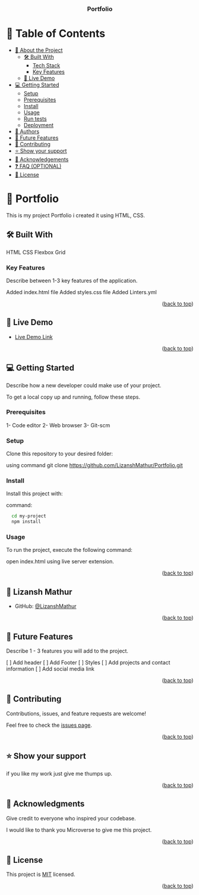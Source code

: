 <a name="readme-top"></a>


<div align="center">

  <h3><b>Portfolio</b></h3>

</div>


# 📗 Table of Contents

- [📖 About the Project](#about-project)
  - [🛠 Built With](#built-with)
    - [Tech Stack](#tech-stack)
    - [Key Features](#key-features)
  - [🚀 Live Demo](#live-demo)
- [💻 Getting Started](#getting-started)
  - [Setup](#setup)
  - [Prerequisites](#prerequisites)
  - [Install](#install)
  - [Usage](#usage)
  - [Run tests](#run-tests)
  - [Deployment](#deployment)
- [👥 Authors](#authors)
- [🔭 Future Features](#future-features)
- [🤝 Contributing](#contributing)
- [⭐️ Show your support](#support)
- [🙏 Acknowledgements](#acknowledgements)
- [❓ FAQ (OPTIONAL)](#faq)
- [📝 License](#license)

# 📖 Portfolio <a name="about-project"></a>

This is my project Portfolio i created it using HTML, CSS.

## 🛠 Built With <a name="built-with"></a>

HTML
CSS
Flexbox
Grid



### Key Features <a name="key-features"></a>

 Describe between 1-3 key features of the application.

Added index.html file
Added styles.css file
Added Linters.yml

<p align="right">(<a href="#readme-top">back to top</a>)</p>


## 🚀 Live Demo <a name="live-demo"></a>

- [Live Demo Link](https://lizanshmathur.github.io/Portfolio/)


<p align="right">(<a href="#readme-top">back to top</a>)</p>



## 💻 Getting Started <a name="getting-started"></a>

 Describe how a new developer could make use of your project.

To get a local copy up and running, follow these steps.

### Prerequisites

1- Code editor
2- Web browser
3- Git-scm


### Setup

Clone this repository to your desired folder:

using command 
git clone https://github.com/LizanshMathur/Portfolio.git

### Install

Install this project with:

 command:

```sh
  cd my-project
  npm install
```


### Usage

To run the project, execute the following command:

open index.html using live server extension.


<p align="right">(<a href="#readme-top">back to top</a>)</p>


## 👥 Lizansh Mathur <a name="authors"></a>
- GitHub: [@LizanshMathur](https://github.com/LizanshMathur)

<p align="right">(<a href="#readme-top">back to top</a>)</p>



## 🔭 Future Features <a name="future-features"></a>

 Describe 1 - 3 features you will add to the project.

 [ ] Add header
 [ ] Add Footer
 [ ] Styles
 [ ] Add projects and contact information
 [ ] Add social media link

<p align="right">(<a href="#readme-top">back to top</a>)</p>



## 🤝 Contributing <a name="contributing"></a>

Contributions, issues, and feature requests are welcome!

Feel free to check the [issues page](../../issues/).

<p align="right">(<a href="#readme-top">back to top</a>)</p>



## ⭐️ Show your support <a name="support"></a>

 if you like my work just give me thumps up.

<p align="right">(<a href="#readme-top">back to top</a>)</p>



## 🙏 Acknowledgments <a name="acknowledgements"></a>

 Give credit to everyone who inspired your codebase.

I would like to thank you Microverse to give me this project.

<p align="right">(<a href="#readme-top">back to top</a>)</p>




## 📝 License <a name="license"></a>

This project is [MIT](./MIT.md) licensed.


<p align="right">(<a href="#readme-top">back to top</a>)</p>